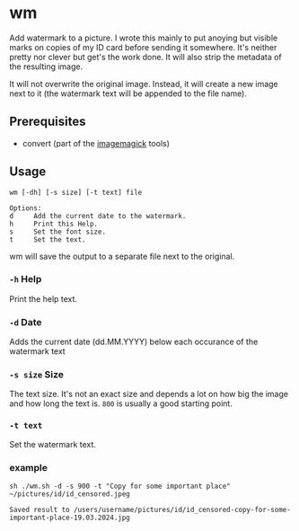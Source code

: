 # wm

Add watermark to a picture. I wrote this mainly to put anoying but visible marks on copies of my ID card before sending it somewhere.
It's neither pretty nor clever but get's the work done. It will also strip the metadata of the resulting image.

It will not overwrite the original image. Instead, it will create a new image next to it (the watermark text will be appended to the file name).

## Prerequisites

* convert (part of the [imagemagick](https://imagemagick.org/script/download.php) tools)

## Usage

```shell
wm [-dh] [-s size] [-t text] file

Options:
d     Add the current date to the watermark.
h     Print this Help.
s     Set the font size.
t     Set the text.
```

wm will save the output to a separate file next to the original.

### `-h` Help

Print the help text.

### `-d` Date

Adds the current date (dd.MM.YYYY) below each occurance of the watermark text

### `-s size` Size

The text size. It's not an exact size and depends a lot on how big the image and how long the text is. `800` is usually a good starting point.

### `-t text`

Set the watermark text.

### example

```shell
sh ./wm.sh -d -s 900 -t "Copy for some important place" ~/pictures/id/id_censored.jpeg

Saved result to /users/username/pictures/id/id_censored-copy-for-some-important-place-19.03.2024.jpg
```
